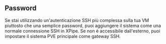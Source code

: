 ## Password

Se stai utilizzando un'autenticazione SSH più complessa sulla tua VM piuttosto che una semplice password, puoi aggiungere il sistema come una normale connessione SSH in XPipe. Se non è accessibile dall'esterno, puoi impostare il sistema PVE principale come gateway SSH.
